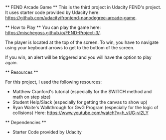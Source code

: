** FEND Arcade Game **
This is the third project in Udacity FEND's project. It uses starter code provided by Udacity here: https://github.com/udacity/frontend-nanodegree-arcade-game.

** How to Play **
You can play the game here: https://mischegoss.github.io/FEND-Project-3/.

The player is located at the top of the screen. To win, you have to navigate using your keyboard arrows to get to the bottom of the screen.

If you win, an alert will be triggered and you will have the option to play again.

** Resources **

For this project, I used the following resources:
* Matthew Cranford's tutorial (especially for the SWITCH method and math on step size)
* Student Help/Slack (especially for getting the canvas to show up)
* Ryan Waite's Walkthrough for GwG Program (especially for the logic of collisions) Here: https://www.youtube.com/watch?v=h_vUG-vi2LY

** Dependencies **

* Starter Code provided by Udacity

